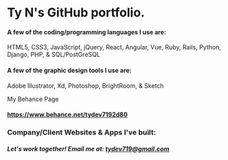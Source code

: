 # Ty N's GitHub portfolio.

#### A few of the coding/programming languages I use are:
HTML5, CSS3, JavaScript, jQuery, React, Angular, Vue, Ruby, Rails, Python, Django, PHP, & SQL/PostGreSQL

#### A few of the graphic design tools I use are:
Adobe Illustrator, Xd, Photoshop, BrightRoom, & Sketch


My Behance Page
#### https://www.behance.net/tydev7192d80


### Company/Client Websites & Apps I've built:

##### Let's work together! Email me at: tydev719@gmail.com
